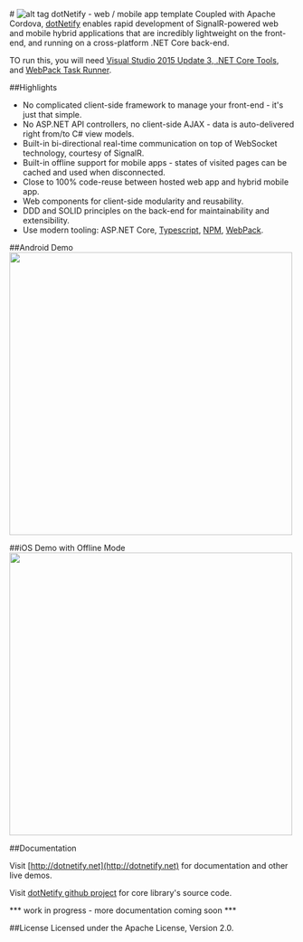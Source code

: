 #&nbsp;![alt tag](http://dotnetify.net/content/images/greendot.png) dotNetify - web / mobile app template
Coupled with Apache Cordova, [dotNetify](http://dotnetify.net) enables rapid development of SignalR-powered web and mobile hybrid applications that are incredibly lightweight on the front-end, and running on a cross-platform .NET Core back-end.

TO run this, you will need [Visual Studio 2015 Update 3, .NET Core Tools](https://www.microsoft.com/net/core#windowsvs2015), and [WebPack Task Runner](https://marketplace.visualstudio.com/items?itemName=MadsKristensen.WebPackTaskRunner).

##Highlights

* No complicated client-side framework to manage your front-end - it's just that simple.
* No ASP.NET API controllers, no client-side AJAX - data is auto-delivered right from/to C# view models.
* Built-in bi-directional real-time communication on top of WebSocket technology, courtesy of SignalR.
* Built-in offline support for mobile apps - states of visited pages can be cached and used when disconnected.
* Close to 100% code-reuse between hosted web app and hybrid mobile app.
* Web components for client-side modularity and reusability.
* DDD and SOLID principles on the back-end for maintainability and extensibility.
* Use modern tooling: ASP.NET Core, [Typescript](https://www.typescriptlang.org/), [NPM](https://www.npmjs.com/), [WebPack](https://webpack.github.io/).

##Android Demo
<img src="http://dotnetify.net/content/images/android_demo.gif" height="500">

##iOS Demo with Offline Mode
<img src="http://dotnetify.net/content/images/ios_offline_demo.gif" height="500">

##Documentation

Visit [http://dotnetify.net](http://dotnetify.net) for documentation and other live demos.

Visit [dotNetify github project](https://github.com/dsuryd/dotNetify) for core library's source code.

*** work in progress - more documentation coming soon ***

##License
Licensed under the Apache License, Version 2.0.


